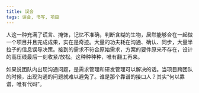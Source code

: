 ```yaml
---
title: 误会
tags: 误会, 书写, 项目
---
```



人这一种充满了谎言、掩饰，记忆不准确，判断含糊的生物，居然能够合在一起做一个项目并且完成成果，实在是奇迹。大量的功夫耗在沟通、确认、同步，大量半拉子的信息误导决策。接到的需求不符合原始需求，方案的要件原来不存在，设计的高压线最后一刻收紧/放松。这种种种种，唯有翻工再来。

如果说团队内出现沟通问题，是需求管理和研发管理可以解决的话。当项目跨团队的时候，出现沟通的问题就难以避免了。谁是那个靠谱的接口人？其实“何以靠谱，唯有代码”。

